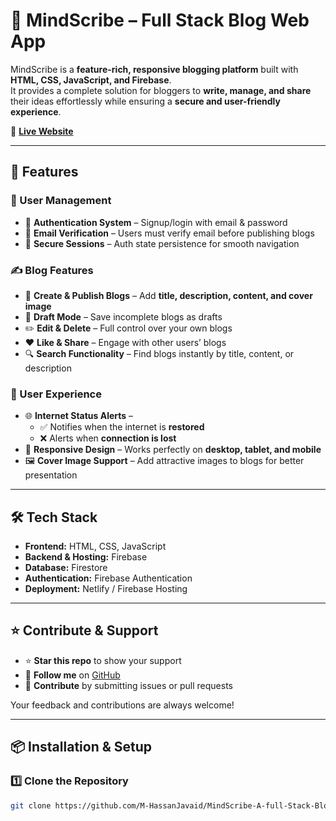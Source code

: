 # 📝 MindScribe – Full Stack Blog Web App  

MindScribe is a **feature-rich, responsive blogging platform** built with **HTML, CSS, JavaScript, and Firebase**.  
It provides a complete solution for bloggers to **write, manage, and share** their ideas effortlessly while ensuring a **secure and user-friendly experience**.  

🔗 **[Live Website](https://mindscribeblog.netlify.app)**  

---

## 🚀 Features  

### 👤 User Management  
- 🔐 **Authentication System** – Signup/login with email & password  
- 📧 **Email Verification** – Users must verify email before publishing blogs  
- 🔑 **Secure Sessions** – Auth state persistence for smooth navigation  

### ✍️ Blog Features  
- 📝 **Create & Publish Blogs** – Add **title, description, content, and cover image**  
- 💾 **Draft Mode** – Save incomplete blogs as drafts  
- ✏️ **Edit & Delete** – Full control over your own blogs  
- ❤️ **Like & Share** – Engage with other users’ blogs  
- 🔍 **Search Functionality** – Find blogs instantly by title, content, or description  

### 📱 User Experience  
- 🌐 **Internet Status Alerts** –  
  - ✅ Notifies when the internet is **restored**  
  - ❌ Alerts when **connection is lost**  
- 📱 **Responsive Design** – Works perfectly on **desktop, tablet, and mobile**  
- 🖼️ **Cover Image Support** – Add attractive images to blogs for better presentation  

---

## 🛠️ Tech Stack  

- **Frontend:** HTML, CSS, JavaScript  
- **Backend & Hosting:** Firebase  
- **Database:** Firestore  
- **Authentication:** Firebase Authentication  
- **Deployment:** Netlify / Firebase Hosting  

---

## ⭐ Contribute & Support

 - ⭐ **Star this repo** to show your support
 - 👤 **Follow me** on [GitHub](https://github.com/M-HassanJavaid)
 - 🤝 **Contribute** by submitting issues or pull requests

 Your feedback and contributions are always welcome!

---

## 📦 Installation & Setup  

### 1️⃣ Clone the Repository  
```bash
git clone https://github.com/M-HassanJavaid/MindScribe-A-full-Stack-Blog-Website.git